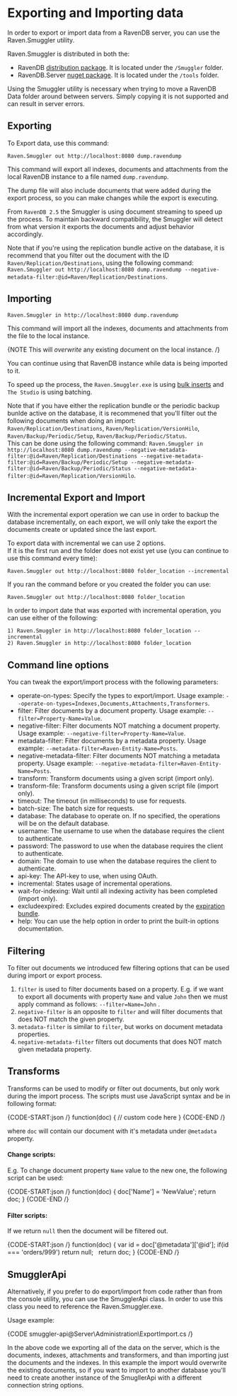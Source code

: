 # Exporting and Importing data

In order to export or import data from a RavenDB server, you can use the Raven.Smuggler utility.

Raven.Smuggler is distributed in both the:
- RavenDB [distribution package](https://ravendb.net/download). It is located under the `/Smuggler` folder.
- RavenDB.Server [nuget package](https://nuget.org/packages/RavenDB.Server). It is located under the `/tools` folder.

Using the Smuggler utility is necessary when trying to move a RavenDB Data folder around between servers. Simply copying it is not supported and can result in server errors.

## Exporting

To Export data, use this command:

    Raven.Smuggler out http://localhost:8080 dump.ravendump

This command will export all indexes, documents and attachments from the local RavenDB instance to a file named `dump.ravendump`.

The dump file will also include documents that were added during the export process, so you can make changes while the export is executing.

From `RavenDB 2.5` the Smuggler is using document streaming to speed up the process. To maintain backward compatibility, the Smuggler will detect from what version it exports the documents and adjust behavior accordingly.

Note that if you're using the replication bundle active on the database, it is recommend that you filter out the document with the ID `Raven/Replication/Destinations`, using the following command: `Raven.Smuggler out http://localhost:8080 dump.ravendump --negative-metadata-filter:@id=Raven/Replication/Destinations`.

## Importing

    Raven.Smuggler in http://localhost:8080 dump.ravendump

This command will import all the indexes, documents and attachments from the file to the local instance. 

{NOTE This will _overwrite_ any existing document on the local instance. /}

You can continue using that RavenDB instance while data is being imported to it.

To speed up the process, the `Raven.Smuggler.exe` is using [bulk inserts](../../client-api/advanced/bulk-inserts) and `The Studio` is using batching.

Note that if you have either the replication bundle or the periodic backup bunlde active on the database, it is recommened that you'll filter out the following documents when doing an import: `Raven/Replication/Destinations`, `Raven/Replication/VersionHilo`, `Raven/Backup/Periodic/Setup`, `Raven/Backup/Periodic/Status`.  
This can be done using the following command: `Raven.Smuggler in http://localhost:8080 dump.ravendump --negative-metadata-filter:@id=Raven/Replication/Destinations --negative-metadata-filter:@id=Raven/Backup/Periodic/Setup --negative-metadata-filter:@id=Raven/Backup/Periodic/Status --negative-metadata-filter:@id=Raven/Replication/VersionHilo`.

## Incremental Export and Import
With the incremental export operation we can use in order to backup the database incrementally, on each export, we will only take the export the documents create or updated
since the last export.

To export data with incremental we can use 2 options.  
If it is the first run and the folder does not exist yet use (you can continue to use this command every time):

    Raven.Smuggler out http://localhost:8080 folder_location --incremental

If you ran the command before or you created the folder you can use:

    Raven.Smuggler out http://localhost:8080 folder_location


In order to import date that was exported with incremental operation, you can use either of the following:

    1) Raven.Smuggler in http://localhost:8080 folder_location --incremental
    2) Raven.Smuggler in http://localhost:8080 folder_location

## Command line options

You can tweak the export/import process with the following parameters:

 - operate-on-types: Specify the types to export/import. Usage example: `--operate-on-types=Indexes,Documents,Attachments,Transformers`.
 - filter: Filter documents by a document property. Usage example: `--filter=Property-Name=Value`.
 - negative-filter: Filter documents NOT matching a document property. Usage example: `--negative-filter=Property-Name=Value`.   
 - metadata-filter: Filter documents by a metadata property. Usage example: `--metadata-filter=Raven-Entity-Name=Posts`.
 - negative-metadata-filter: Filter documents NOT matching a metadata property. Usage example: `--negative-metadata-filter=Raven-Entity-Name=Posts`.
 - transform: Transform documents using a given script (import only).   
 - transform-file: Transform documents using a given script file (import only).   
 - timeout: The timeout (in milliseconds) to use for requests.
 - batch-size: The batch size for requests.
 - database: The database to operate on. If no specified, the operations will be on the default database.
 - username: The username to use when the database requires the client to authenticate.
 - password: The password to use when the database requires the client to authenticate.
 - domain: The domain to use when the database requires the client to authenticate.
 - api-key: The API-key to use, when using OAuth.
 - incremental: States usage of incremental operations.
 - wait-for-indexing: Wait until all indexing activity has been completed (import only).
 - excludeexpired: Excludes expired documents created by the [expiration bundle](../extending/bundles/expiration).    
 - help: You can use the help option in order to print the built-in options documentation.

## Filtering

To filter out documents we introduced few filtering options that can be used during import or export process.

1. `filter` is used to filter documents based on a property. E.g. if we want to export all documents with property `Name` and value `John` then we must apply command as follows: `--filter=Name=John` .   
2. `negative-filter` is an opposite to `filter` and will filter documents that does NOT match the given property.  
3. `metadata-filter` is similar to `filter`, but works on document metadata properties.   
4. `negative-metadata-filter` filters out documents that does NOT match given metadata property.   

## Transforms

Transforms can be used to modify or filter out documents, but only work during the import process. The scripts must use JavaScript syntax and be in following format:   

{CODE-START:json /}
function(doc) {
	// custom code here
}
{CODE-END /}

where `doc` will contain our document with it's metadata under `@metadata` property.

#### Change scripts:   

E.g. To change document property `Name` value to the new one, the following script can be used:   

{CODE-START:json /}
function(doc) {
	doc['Name'] = 'NewValue';
	return doc;
}
{CODE-END /}

#### Filter scripts:    

If we return `null` then the document will be filtered out.   

{CODE-START:json /}
function(doc) {
	var id = doc['@metadata']['@id'];
	if(id === 'orders/999')
		return null;
	&nbsp;
	return doc;
}
{CODE-END /}

## SmugglerApi

Alternatively, if you prefer to do export/import from code rather than from the console utility, you can use the SmugglerApi class. In order to use this class you need to reference the Raven.Smuggler.exe.

Usage example:

{CODE smuggler-api@Server\Administration\ExportImport.cs /}

In the above code we exporting all of the data on the server, which is the documents, indexes, attachments and transformers, and than importing just the documents and the indexes. In this example the import would overwrite the existing documents, so if you want to import to another database you'll need to create another instance of the SmugllerApi with a different connection string options.